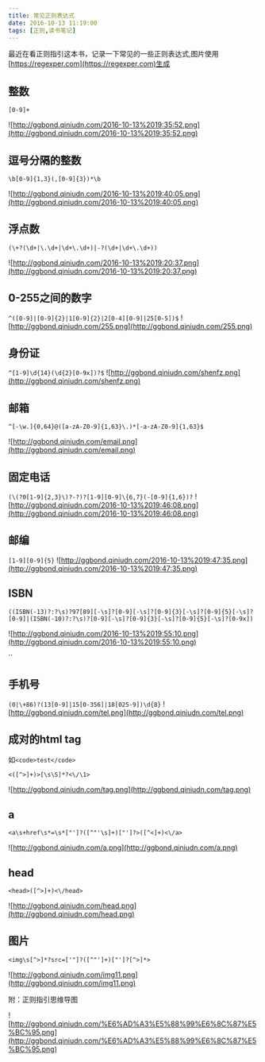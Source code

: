 ```yaml
---
title: 常见正则表达式
date: 2016-10-13 11:19:00
tags: [正则,读书笔记]
---
```


最近在看正则指引这本书，记录一下常见的一些正则表达式,图片使用[https://regexper.com](https://regexper.com)生成

## 整数

`[0-9]+`

![http://ggbond.qiniudn.com/2016-10-13%2019:35:52.png](http://ggbond.qiniudn.com/2016-10-13%2019:35:52.png)

<!--more-->

## 逗号分隔的整数

`\b[0-9]{1,3}(,[0-9]{3})*\b`

![http://ggbond.qiniudn.com/2016-10-13%2019:40:05.png](http://ggbond.qiniudn.com/2016-10-13%2019:40:05.png)

## 浮点数

`(\+?(\d+|\.\d+|\d+\.\d+)|-?(\d+|\d+\.\d+))`

![http://ggbond.qiniudn.com/2016-10-13%2019:20:37.png](http://ggbond.qiniudn.com/2016-10-13%2019:20:37.png)

## 0-255之间的数字

`^([0-9]|[0-9]{2}|1[0-9]{2}|2[0-4][0-9]|25[0-5])$`
![http://ggbond.qiniudn.com/255.png](http://ggbond.qiniudn.com/255.png)

## 身份证

`^[1-9]\d{14}(\d{2}[0-9x])?$`
![http://ggbond.qiniudn.com/shenfz.png](http://ggbond.qiniudn.com/shenfz.png)


## 邮箱

`^[-\w.]{0,64}@([a-zA-Z0-9]{1,63}\.)*[-a-zA-Z0-9]{1,63}$`

![http://ggbond.qiniudn.com/email.png](http://ggbond.qiniudn.com/email.png)

## 固定电话

`(\(?0[1-9]{2,3}\)?-?)?[1-9][0-9]\{6,7}(-[0-9]{1,6})?`
![http://ggbond.qiniudn.com/2016-10-13%2019:46:08.png](http://ggbond.qiniudn.com/2016-10-13%2019:46:08.png)

## 邮编

`[1-9][0-9]{5}`
![http://ggbond.qiniudn.com/2016-10-13%2019:47:35.png](http://ggbond.qiniudn.com/2016-10-13%2019:47:35.png)

## ISBN

`((ISBN(-13)?:?\s)?97[89][-\s]?[0-9][-\s]?[0-9]{3}[-\s]?[0-9]{5}[-\s]?[0-9]|(ISBN(-10)?:?\s)?[0-9][-\s]?[0-9]{3}[-\s]?[0-9]{5}[-\s]?[0-9x])`

![http://ggbond.qiniudn.com/2016-10-13%2019:55:10.png](http://ggbond.qiniudn.com/2016-10-13%2019:55:10.png)

``
## 手机号

`(0|\+86)?(13[0-9]|15[0-356]|18[025-9])\d{8}`
![http://ggbond.qiniudn.com/tel.png](http://ggbond.qiniudn.com/tel.png)

## 成对的html tag

如`<code>test</code>`

`<([^>]+)>[\s\S]*?<\/\1>`

![http://ggbond.qiniudn.com/tag.png](http://ggbond.qiniudn.com/tag.png)

## a

`<a\s+href\s*=\s*["']?([^"'\s]+)["']?>([^<]+)<\/a>`

![http://ggbond.qiniudn.com/a.png](http://ggbond.qiniudn.com/a.png)

## head

`<head>([^>]+)<\/head>`

![http://ggbond.qiniudn.com/head.png](http://ggbond.qiniudn.com/head.png)

## 图片

`<img\s[^>]*?src=['"]?([^"']+)["']?[^>]*>`

![http://ggbond.qiniudn.com/img11.png](http://ggbond.qiniudn.com/img11.png)


附：正则指引思维导图

![http://ggbond.qiniudn.com/%E6%AD%A3%E5%88%99%E6%8C%87%E5%BC%95.png](http://ggbond.qiniudn.com/%E6%AD%A3%E5%88%99%E6%8C%87%E5%BC%95.png)



